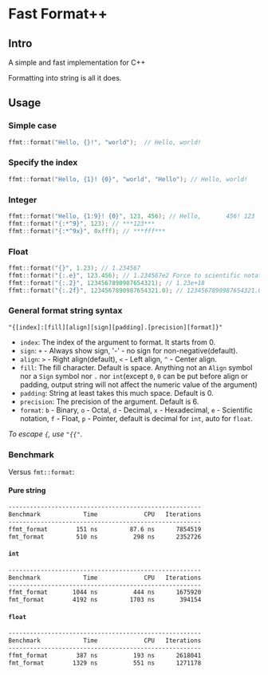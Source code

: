 # Fast Format++

## Intro

A simple and fast implementation for C++

Formatting into string is all it does.

## Usage

### Simple case

```cpp
ffmt::format("Hello, {}!", "world");  // Hello, world!
```

### Specify the index

```cpp
ffmt::format("Hello, {1}! {0}", "world", "Hello"); // Hello, world!
```

### Integer

```cpp
ffmt::format("Hello, {1:9}! {0}", 123, 456); // Hello,       456! 123
ffmt::format("{:*^9}", 123); // ***123***
ffmt::format("{:*^9x}", 0xfff); // ***fff***
```

### Float

```cpp
ffmt::format("{}", 1.23); // 1.234567
ffmt::format("{:.e}", 123.456); // 1.234567e2 Force to scientific notation
ffmt::format("{:.2}", 1234567890987654321); // 1.23e+18
ffmt::format("{:.2f}", 1234567890987654321.0); // 1234567890987654321.00 Force to float
```

### General format string syntax

`"{[index]:[fill][align][sign][padding].[precision][format]}"`

* `index`: The index of the argument to format. It starts from 0.
* `sign`: `+` - Always show sign, '-' - no sign for non-negative(default).
* `align`: `>` - Right align(default), `<` - Left align, `^` - Center align.
* `fill`: The fill character. Default is space. Anything not an `Align` symbol nor a `Sign` symbol nor `.` nor `int`(except `0`, `0` can be put before align or padding, output string will not affect the numeric value of the argument)
* `padding`: String at least takes this much space. Default is 0.
* `precision`: The precision of the argument. Default is 6.
* `format`: `b` - Binary, `o` - Octal, `d` - Decimal, `x` - Hexadecimal, `e` - Scientific notation, `f` - Float, `p` - Pointer, default is decimal for `int`, auto for `float`.

*To escape `{`, use `"{{"`.*

### Benchmark

Versus `fmt::format`:

#### Pure string

```sh
------------------------------------------------------
Benchmark            Time             CPU   Iterations
------------------------------------------------------
ffmt_format        151 ns         87.6 ns      7854519
fmt_format         510 ns          298 ns      2352726
```

#### `int`

```sh
------------------------------------------------------
Benchmark            Time             CPU   Iterations
------------------------------------------------------
ffmt_format       1044 ns          444 ns      1675920
fmt_format        4192 ns         1703 ns       394154
```

#### `float`

```sh
------------------------------------------------------
Benchmark            Time             CPU   Iterations
------------------------------------------------------
ffmt_format        387 ns          193 ns      2618041
fmt_format        1329 ns          551 ns      1271178
```
